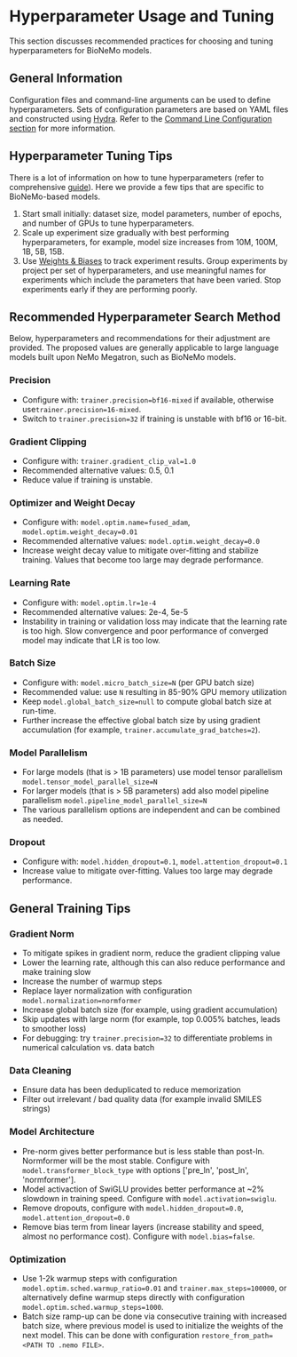 # Hyperparameter Usage and Tuning

This section discusses recommended practices for choosing and tuning hyperparameters for BioNeMo models.

## General Information

Configuration files and command-line arguments can be used to define hyperparameters. Sets of configuration parameters are based on YAML files and constructed using [Hydra](https://hydra.cc/docs/intro/). Refer to the [Command Line Configuration section](./bionemo-fw-for-model-training-fw.md#command-line-configuration) for more information.

## Hyperparameter Tuning Tips

There is a lot of information on how to tune hyperparameters (refer to comprehensive [guide](https://github.com/google-research/tuning_playbook)). Here we provide a few tips that are specific to BioNeMo-based models.

1. Start small initially: dataset size, model parameters, number of epochs, and number of GPUs to tune hyperparameters.
2. Scale up experiment size gradually with best performing hyperparameters, for example, model size increases from 10M, 100M, 1B, 5B, 15B.
3. Use [Weights & Biases](https://wandb.ai/) to track experiment results. Group experiments by project per set of hyperparameters, and use meaningful names for experiments which include the parameters that have been varied. Stop experiments early if they are performing poorly.

## Recommended Hyperparameter Search Method

Below, hyperparameters and recommendations for their adjustment are provided. The proposed values are generally applicable to large language models built upon NeMo Megatron, such as BioNeMo models.

### Precision

* Configure with: `trainer.precision=bf16-mixed` if available, otherwise use`trainer.precision=16-mixed`.
* Switch to `trainer.precision=32` if training is unstable with bf16 or 16-bit.

### Gradient Clipping

* Configure with: `trainer.gradient_clip_val=1.0`
* Recommended alternative values: 0.5, 0.1
* Reduce value if training is unstable.

### Optimizer and Weight Decay

* Configure with: `model.optim.name=fused_adam`, `model.optim.weight_decay=0.01`
* Recommended alternative values: `model.optim.weight_decay=0.0`
* Increase weight decay value to mitigate over-fitting and stabilize training. Values that become too large may degrade performance.

### Learning Rate

* Configure with: `model.optim.lr=1e-4`
* Recommended alternative values: 2e-4, 5e-5
* Instability in training or validation loss may indicate that the learning rate is too high. Slow convergence and poor performance of converged model may indicate that LR is too low.

### Batch Size

* Configure with: `model.micro_batch_size=N` (per GPU batch size)
* Recommended value: use `N` resulting in 85-90% GPU memory utilization
* Keep `model.global_batch_size=null` to compute global batch size at run-time.
* Further increase the effective global batch size by using gradient accumulation (for example, `trainer.accumulate_grad_batches=2`).

### Model Parallelism

* For large models (that is > 1B parameters) use model tensor parallelism `model.tensor_model_parallel_size=N`
* For larger models (that is > 5B parameters) add also model pipeline parallelism `model.pipeline_model_parallel_size=N`
* The various parallelism options are independent and can be combined as needed.

### Dropout

* Configure with: `model.hidden_dropout=0.1`, `model.attention_dropout=0.1`
* Increase value to mitigate over-fitting. Values too large may degrade performance.

## General Training Tips

### Gradient Norm

* To mitigate spikes in gradient norm, reduce the gradient clipping value
* Lower the learning rate, although this can also reduce performance and make training slow
* Increase the number of warmup steps
* Replace layer normalization with configuration `model.normalization=normformer`
* Increase global batch size (for example, using gradient accumulation)
* Skip updates with large norm (for example, top 0.005% batches, leads to smoother loss)
* For debugging: try `trainer.precision=32` to differentiate problems in numerical calculation vs. data batch

### Data Cleaning

* Ensure data has been deduplicated to reduce memorization
* Filter out irrelevant / bad quality data (for example invalid SMILES strings)

### Model Architecture

* Pre-norm gives better performance but is less stable than post-ln. Normformer will be the most stable. Configure with `model.transformer_block_type` with options ['pre_ln', 'post_ln', 'normformer'].
* Model activaction of SwiGLU provides better performance at ~2% slowdown in training speed. Configure with `model.activation=swiglu`.
* Remove dropouts, configure with `model.hidden_dropout=0.0`, `model.attention_dropout=0.0`
* Remove bias term from linear layers (increase stability and speed, almost no performance cost). Configure with `model.bias=false`.

### Optimization

* Use 1-2k warmup steps with configuration `model.optim.sched.warmup_ratio=0.01` and `trainer.max_steps=100000`, or alternatively define warmup steps directly with configuration `model.optim.sched.warmup_steps=1000`.
* Batch size ramp-up can be done via consecutive training with increased batch size, where previous model is used to initialize the weights of the next model. This can be done with configuration `restore_from_path=<PATH TO .nemo FILE>`.
